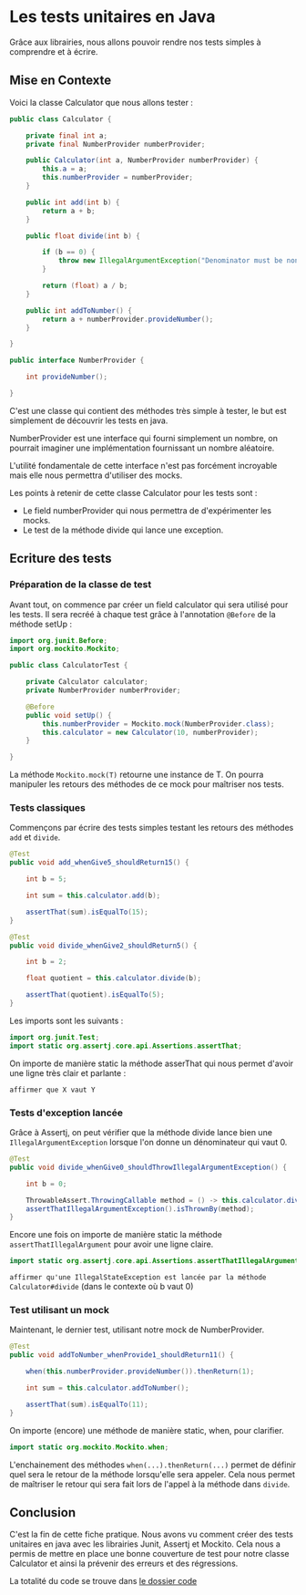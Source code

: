 # Les tests unitaires en Java

Grâce aux librairies, nous allons pouvoir rendre nos tests simples à comprendre et à écrire.

## Mise en Contexte

Voici la classe Calculator que nous allons tester :

```java
public class Calculator {

    private final int a;
    private final NumberProvider numberProvider;

    public Calculator(int a, NumberProvider numberProvider) {
        this.a = a;
        this.numberProvider = numberProvider;
    }

    public int add(int b) {
        return a + b;
    }

    public float divide(int b) {

        if (b == 0) {
            throw new IllegalArgumentException("Denominator must be non null.");
        }

        return (float) a / b;
    }

    public int addToNumber() {
        return a + numberProvider.provideNumber();
    }

}

public interface NumberProvider {

    int provideNumber();

}
```

C'est une classe qui contient des méthodes très simple à tester, le but est simplement de découvrir les tests en java.

NumberProvider est une interface qui fourni simplement un nombre, on pourrait imaginer une implémentation fournissant un nombre aléatoire.

L'utilité fondamentale de cette interface n'est pas forcément incroyable mais elle nous permettra d'utiliser des mocks.

Les points à retenir de cette classe Calculator pour les tests sont :

 - Le field numberProvider qui nous permettra de d'expérimenter les mocks.
 - Le test de la méthode divide qui lance une exception.

## Ecriture des tests

### Préparation de la classe de test

Avant tout, on commence par créer un field calculator qui sera utilisé pour les tests. Il sera recréé à chaque test grâce à l'annotation ``@Before`` de la méthode setUp :

```java
import org.junit.Before;
import org.mockito.Mockito;

public class CalculatorTest {

    private Calculator calculator;
    private NumberProvider numberProvider;

    @Before
    public void setUp() {
        this.numberProvider = Mockito.mock(NumberProvider.class);
        this.calculator = new Calculator(10, numberProvider);
    }

}
```

La méthode ``Mockito.mock(T)`` retourne une instance de T. On pourra manipuler les retours des méthodes de ce mock pour maîtriser nos tests.

### Tests classiques

Commençons par écrire des tests simples testant les retours des méthodes ``add`` et ``divide``. 

```java
@Test
public void add_whenGive5_shouldReturn15() {

    int b = 5;

    int sum = this.calculator.add(b);

    assertThat(sum).isEqualTo(15);
}

@Test
public void divide_whenGive2_shouldReturn5() {

    int b = 2;

    float quotient = this.calculator.divide(b);

    assertThat(quotient).isEqualTo(5);
}
```
Les imports sont les suivants :

```java
import org.junit.Test;
import static org.assertj.core.api.Assertions.assertThat;
```

On importe de manière static la méthode asserThat qui nous permet d'avoir une ligne très clair et parlante :

``affirmer que X vaut Y``

### Tests d'exception lancée

Grâce à Assertj, on peut vérifier que la méthode divide lance bien une ``IllegalArgumentException`` lorsque l'on donne un dénominateur qui vaut 0.

```java
@Test
public void divide_whenGive0_shouldThrowIllegalArgumentException() {

    int b = 0;

    ThrowableAssert.ThrowingCallable method = () -> this.calculator.divide(b);
    assertThatIllegalArgumentException().isThrownBy(method);
}
```

Encore une fois on importe de manière static la méthode ``assertThatIllegalArgument`` pour avoir une ligne claire.

```java
import static org.assertj.core.api.Assertions.assertThatIllegalArgumentException;
```

``affirmer qu'une IllegalStateException est lancée par la méthode Calculator#divide``  (dans le contexte où b vaut 0)

### Test utilisant un mock

Maintenant, le dernier test, utilisant notre mock de NumberProvider.

```java
@Test
public void addToNumber_whenProvide1_shouldReturn11() {

    when(this.numberProvider.provideNumber()).thenReturn(1);

    int sum = this.calculator.addToNumber();

    assertThat(sum).isEqualTo(11);
}
```

On importe (encore) une méthode de manière static, when, pour clarifier.

```java
import static org.mockito.Mockito.when;
```

L'enchainement des méthodes ``when(...).thenReturn(...)`` permet de définir quel sera le retour de la méthode lorsqu'elle sera appeler. Cela nous permet de maîtriser le retour qui sera fait lors de l'appel à la méthode dans ``divide``.

## Conclusion

C'est la fin de cette fiche pratique. Nous avons vu comment créer des tests unitaires en java avec les librairies Junit, Assertj et Mockito. Cela nous a permis de mettre en place une bonne couverture de test pour notre classe Calculator et ainsi la prévenir des erreurs et des régressions.

La totalité du code se trouve dans [le dossier code](code)

